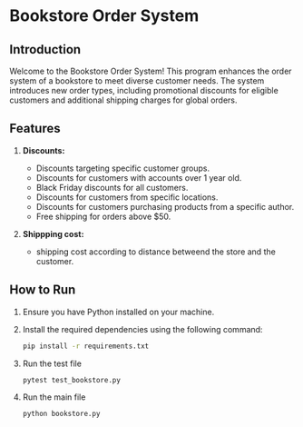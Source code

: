 # Bookstore Order System

## Introduction

Welcome to the Bookstore Order System! This program enhances the order system of a bookstore to meet diverse customer needs. The system introduces new order types, including promotional discounts for eligible customers and additional shipping charges for global orders.

## Features

1. **Discounts:**
   - Discounts targeting specific customer groups.
   - Discounts for customers with accounts over 1 year old.
   - Black Friday discounts for all customers.
   - Discounts for customers from specific locations.
   - Discounts for customers purchasing products from a specific author.
   - Free shipping for orders above $50.

2. **Shippping cost:**
   - shipping cost according to distance betweend the store and the customer.

## How to Run

1. Ensure you have Python installed on your machine.
2. Install the required dependencies using the following command:

   ```bash
   pip install -r requirements.txt
   ```
3. Run the test file
   ```bash
   pytest test_bookstore.py
   ```
4. Run the main file
   ```bash
   python bookstore.py
   ```

